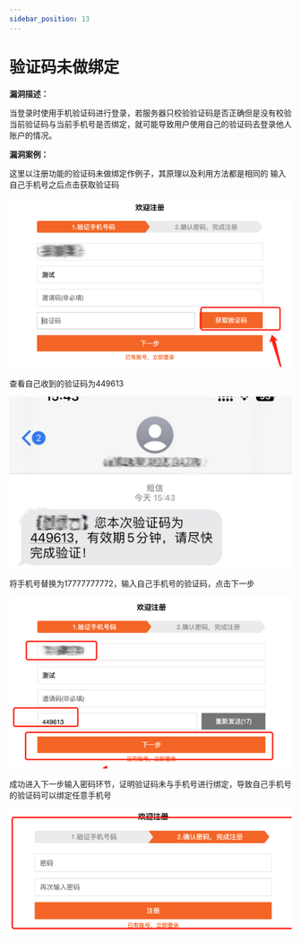 ```yaml
---
sidebar_position: 13
---
```


# 验证码未做绑定

**漏洞描述：**

当登录时使用手机验证码进行登录，若服务器只校验验证码是否正确但是没有校验当前验证码与当前手机号是否绑定，就可能导致用户使用自己的验证码去登录他人账户的情况。

**漏洞案例：**

这里以注册功能的验证码未做绑定作例子，其原理以及利用方法都是相同的
输入自己手机号之后点击获取验证码

![](/img/products/yakit/code-Unbound-1.png)

查看自己收到的验证码为449613

![](/img/products/yakit/code-Unbound-2.png)

将手机号替换为17777777772，输入自己手机号的验证码，点击下一步

![](/img/products/yakit/code-Unbound-3.png)

成功进入下一步输入密码环节，证明验证码未与手机号进行绑定，导致自己手机号的验证码可以绑定任意手机号

![](/img/products/yakit/code-Unbound-4.png)

